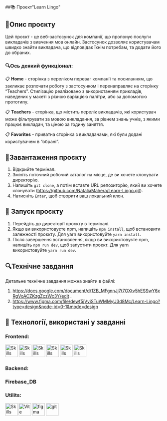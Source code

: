 ##📚 Проєкт"Learn Lingo"

## 📝Опис проєкту

Цей проєкт - це веб-застосунок для компанії, що пропонує послуги викладачів з
вивчення мов онлайн. Застосунок дозволяє користувачам швидко знайти викладача,
що відповідає їхнім потребам, та додати його до обраних.

### 🔍Ось деякий функціонал:

📋 **Home** - cторінка з переліком переваг компанії та посиланням, що закликає
розпочати роботу з застосунком і перенаправляє на сторінку “Teachers”.
Стилізацію реалізовано з використанням прикладів, наведених у макеті з різною
варіацією палітри, або за допомогою прототипу.

📋 **Teachers** - cторінка, що містить перелік викладачів, які користувач може
фільтрувати за мовою викладання, за рівнем знань учнів, з якими працює викладач,
та ціною за годину заняття.

📋 **Favorites** - приватна сторінка з викладачами, які були додані користувачем
в “обрані”.

## 🎯Завантаження проєкту

1. Відкрийте термінал.
2. Змініть поточний робочий каталог на місце, де ви хочете клонувати директорію.
3. Напишіть `git clone`, а потім вставте URL репозиторію, який ви хочете
   клонувати (https://github.com/NataliaMahera/Learn-Lingo.git).
4. Натисніть `Enter`, щоб створити ваш локальний клон.

## 🎯 Запуск проєкту

1. Перейдіть до директорії проєкту в терміналі.
2. Якщо ви використовуєте npm, напишіть `npm install`, щоб встановити залежності
   проєкту. Для yarn використовуйте `yarn install`.
3. Після завершення встановлення, якщо ви використовуєте npm, напишіть
   `npm run dev`, щоб запустити проєкт. Для yarn використовуйте `yarn run dev`.

## 🔍Технічне завдання

Детальне технічне завдання можна знайти в файлі:

1. https://docs.google.com/document/d/1ZB_MFgnnJj7t7OXtv5hESSwY6xRgVoACZKzgZczWc3Y/edit
   .
2. https://www.figma.com/file/dewf5jVviSTuWMMyU3d8Mc/Learn-Lingo?type=design&node-id=0-1&mode=design

## 🔧 Технології, використані у завданні

### **Frontend**:

<p align="left"><img src="https://cdn.jsdelivr.net/gh/devicons/devicon/icons/react/react-original.svg" alt="Skills" width="40" height="40"/>  
<img src="https://cdn.jsdelivr.net/gh/devicons/devicon/icons/redux/redux-original.svg" alt="Skills" width="40" height="40"/> 
<img src="https://cdn.jsdelivr.net/gh/devicons/devicon/icons/html5/html5-original.svg" alt="Skills" width="40" height="40"/>  
<img src="https://cdn.jsdelivr.net/gh/devicons/devicon/icons/css3/css3-original.svg" alt="Skills" width="40" height="40"/>  
<img src="https://cdn.jsdelivr.net/gh/devicons/devicon/icons/javascript/javascript-original.svg" alt="Skills" width="40" height="40"/>  
<img src="https://www.vectorlogo.zone/logos/tailwindcss/tailwindcss-icon.svg" alt="Skills" width="40" height="40"/> </p>

### **Backend**:

### **Firebase_DB**

### **Utilits**:

<p align="left" ><img width="40" src="https://vitejs.dev/logo.svg" alt="Vite logo">
<img src="https://www.vectorlogo.zone/logos/figma/figma-icon.svg" alt="figma"  width="40" height="40"/>
<img src="https://www.vectorlogo.zone/logos/git-scm/git-scm-icon.svg" alt="git"  width="40" height="40"/>
<img src="https://cdn.jsdelivr.net/gh/devicons/devicon/icons/vscode/vscode-original.svg" alt="Skills" align="left" width="40" height="40"/>
